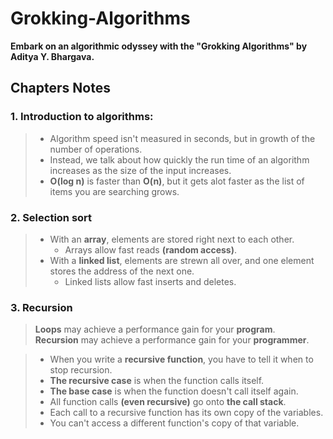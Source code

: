 # Grokking-Algorithms
**Embark on an algorithmic odyssey with the "Grokking Algorithms" by Aditya Y. Bhargava.**

## Chapters Notes
### 1. Introduction to algorithms:
> - Algorithm speed isn't measured in seconds, but in growth of the number of operations.
> - Instead, we talk about how quickly the run time of an algorithm increases as the size of the input increases.
> - **O(log n)** is faster than **O(n)**, but it gets alot faster as the list of items you are searching grows. 

### 2. Selection sort
> - With an **array**, elements are stored right next to each other. 
>   - Arrays allow fast reads **(random access)**.
> - With a **linked list**, elements are strewn all over, and one element stores the address of the next one. 
>   - Linked lists allow fast inserts and deletes.

### 3. Recursion
> **Loops** may achieve a performance gain for your **program**.<br>
> **Recursion** may achieve a performance gain for your **programmer**.

> - When you write a **recursive function**, you have to tell it when to stop recursion.
> - **The recursive case** is when the function calls itself.
> - **The base case** is when the function doesn't call itself again.
> - All function calls **(even recursive)** go onto **the call stack**. 
> - Each call to a recursive function has its own copy of the variables. 
> - You can't access a different function's copy of that variable.